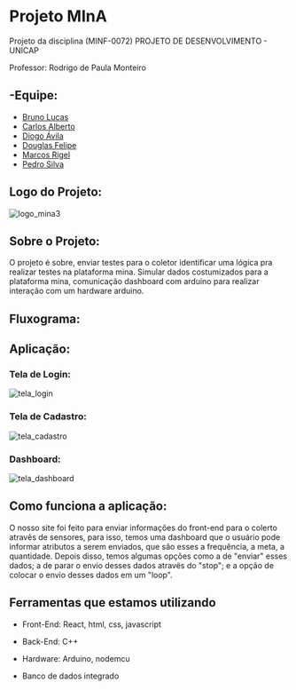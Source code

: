 # Projeto MInA

Projeto da disciplina (MINF-0072) PROJETO DE DESENVOLVIMENTO - UNICAP

Professor: Rodrigo de Paula Monteiro

## -Equipe:

- [Bruno Lucas](https://github.com/BrunoLucass)
- [Carlos Alberto](https://github.com/CarlosJr20)
- [Diogo Ávila](https://github.com/aviladiogo)
- [Douglas Felipe](https://github.com/douglas0100)
- [Marcos Rigel](https://github.com/MarcosRigel)
- [Pedro Silva](https://github.com/PedroSilvaBarros)


## Logo do Projeto:

![logo_mina3](https://user-images.githubusercontent.com/59017718/194776664-5a1ee00e-7241-4270-9713-0570ce602da5.png)


## Sobre o Projeto:

O projeto é sobre, enviar testes para o coletor identificar uma lógica pra realizar testes na plataforma mina. Simular dados costumizados para a plataforma mina, comunicação dashboard com arduino para realizar interação com um hardware arduino.

## Fluxograma:

## Aplicação:

### Tela de Login:

![tela_login](https://user-images.githubusercontent.com/59017718/202697051-3285d843-cdf9-4397-af5d-71838e18ccd6.jpg)

### Tela de Cadastro: 

![tela_cadastro](https://user-images.githubusercontent.com/59017718/202696992-bbad7952-6e13-4316-a5d3-986c78ec7612.jpg)

### Dashboard:

![tela_dashboard](https://user-images.githubusercontent.com/59017718/202697117-c806b42f-daed-4a8a-bfe7-0fba57fd3186.jpg)

## Como funciona a aplicação: 

O nosso site foi feito para enviar informações do front-end para o colerto atravês de sensores, para isso, temos uma dashboard que o usuário pode informar atributos a serem enviados, que são esses a frequência, a meta, a quantidade. Depois disso, temos algumas opções como a de "enviar" esses dados; a de parar o envio desses dados atravês do "stop"; e a opção de colocar o envio desses dados em um "loop".    

## Ferramentas que estamos utilizando
  - Front-End: React, html, css, javascript                                                                                                                                 
  - Back-End: C++
  
  - Hardware: Arduino, nodemcu
  
  - Banco de dados integrado
